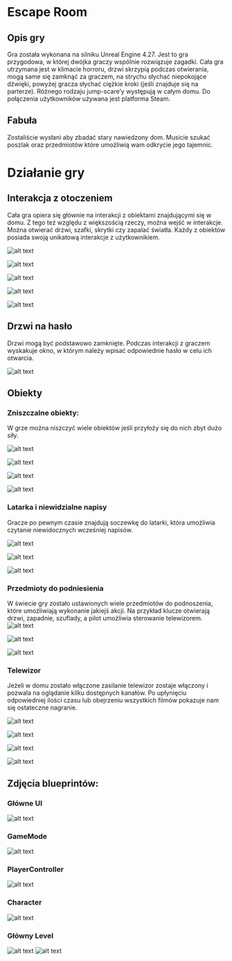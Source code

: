 
# Escape Room

## Opis gry

Gra została wykonana na silniku Unreal Engine 4.27. Jest to gra przygodowa, w której dwójka graczy wspólnie rozwiązuje zagadki. Cała gra utrzymana jest w klimacie horroru, drzwi skrzypią podczas otwierania, mogą same się zamknąć za graczem, na strychu słychać niepokojące dźwięki, powyżej gracza słychać ciężkie kroki (jeśli znajduje się na parterze). Różnego rodzaju jump-scare’y występują w całym domu. 
Do połączenia użytkowników używana jest platforma Steam.

## Fabuła

Zostaliście wysłani aby zbadać stary nawiedzony dom. Musicie szukać poszlak oraz przedmiotów które umożliwią wam odkrycie jego tajemnic.

# Działanie gry

## Interakcja z otoczeniem
Cała gra opiera się głównie na interakcji z obiektami znajdującymi się w domu. Z tego też względu z większością rzeczy, można wejść w interakcje. Można otwierać drzwi, szafki, skrytki czy zapalać światła. Każdy z obiektów posiada swoją unikatową interakcje z użytkownikiem.

![alt text](https://github.com/Kamien-Kowala/-GAME-EscapeRoom/blob/main/Screens/480_20230222155551_1.png?raw=true)

![alt text](https://github.com/Kamien-Kowala/-GAME-EscapeRoom/blob/main/Screens/480_20230222155557_1.png?raw=true)

![alt text](https://github.com/Kamien-Kowala/-GAME-EscapeRoom/blob/main/Screens/480_20230222155658_1.png?raw=true)

![alt text](https://github.com/Kamien-Kowala/-GAME-EscapeRoom/blob/main/Screens/480_20230222155738_1.png?raw=true)

![alt text](https://github.com/Kamien-Kowala/-GAME-EscapeRoom/blob/main/Screens/480_20230222155332_1.png?raw=true)


## Drzwi na hasło
Drzwi mogą być podstawowo zamknięte. Podczas interakcji z graczem wyskakuje okno, w którym należy wpisać odpowiednie hasło w celu ich otwarcia.

![alt text](https://github.com/Kamien-Kowala/-GAME-EscapeRoom/blob/main/Screens/480_20230222155513_1.png?raw=true)


## Obiekty

### Zniszczalne obiekty:
W grze można niszczyć wiele obiektów jeśli przyłoży się do nich zbyt dużo siły.

![alt text](https://github.com/Kamien-Kowala/-GAME-EscapeRoom/blob/main/Screens/480_20230222155347_1.png?raw=true)

![alt text](https://github.com/Kamien-Kowala/-GAME-EscapeRoom/blob/main/Screens/480_20230222155352_1.png?raw=true)

![alt text](https://github.com/Kamien-Kowala/-GAME-EscapeRoom/blob/main/Screens/480_20230222155420_1.png?raw=true)

![alt text](https://github.com/Kamien-Kowala/-GAME-EscapeRoom/blob/main/Screens/480_20230222155423_1.png?raw=true)

### Latarka i niewidzialne napisy
Gracze po pewnym czasie znajdują soczewkę do latarki, która umożliwia czytanie niewidocznych wcześniej napisów.

![alt text](https://github.com/Kamien-Kowala/-GAME-EscapeRoom/blob/main/Screens/480_20230222155443_1.png?raw=true)

![alt text](https://github.com/Kamien-Kowala/-GAME-EscapeRoom/blob/main/Screens/480_20230222155449_1.png?raw=true)

![alt text](https://github.com/Kamien-Kowala/-GAME-EscapeRoom/blob/main/Screens/480_20230222155502_1.png?raw=true)

### Przedmioty do podniesienia
W świecie gry zostało ustawionych wiele przedmiotów do podnoszenia, które umożliwiają wykonanie jakiejś akcji. Na przykład klucze otwierają drzwi, zapadnie, szuflady, a pilot umożliwia sterowanie telewizorem.
![alt text](https://github.com/Kamien-Kowala/-GAME-EscapeRoom/blob/main/Screens/480_20230222155254_1.png?raw=true)

![alt text](https://github.com/Kamien-Kowala/-GAME-EscapeRoom/blob/main/Screens/480_20230222155535_1.png?raw=true)

![alt text](https://github.com/Kamien-Kowala/-GAME-EscapeRoom/blob/main/Screens/480_20230222155545_1.png?raw=true)

### Telewizor
Jeżeli w domu zostało włączone zasilanie telewizor zostaje włączony i pozwala na oglądanie kilku dostępnych kanałów. Po upłynięciu odpowiedniej ilości czasu lub obejrzeniu wszystkich filmów pokazuje nam się ostateczne nagranie.

![alt text](https://github.com/Kamien-Kowala/-GAME-EscapeRoom/blob/main/Screens/480_20230222155753_1.png?raw=true)

![alt text](https://github.com/Kamien-Kowala/-GAME-EscapeRoom/blob/main/Screens/480_20230222155815_1.png?raw=true)

![alt text](https://github.com/Kamien-Kowala/-GAME-EscapeRoom/blob/main/Screens/480_20230222155823_1.png?raw=true)

![alt text](https://github.com/Kamien-Kowala/-GAME-EscapeRoom/blob/main/Screens/480_20230222155833_1.png?raw=true)

## Zdjęcia blueprintów:

### Główne UI

![alt text](https://github.com/Kamien-Kowala/-GAME-EscapeRoom/blob/main/Screens/1image.png?raw=true)

### GameMode
![alt text](https://github.com/Kamien-Kowala/-GAME-EscapeRoom/blob/main/Screens/2image.png?raw=true)

### PlayerController

![alt text](https://github.com/Kamien-Kowala/-GAME-EscapeRoom/blob/main/Screens/3image.png?raw=true)

### Character

![alt text](https://github.com/Kamien-Kowala/-GAME-EscapeRoom/blob/main/Screens/4image.png?raw=true)

### Główny Level

![alt text](https://github.com/Kamien-Kowala/-GAME-EscapeRoom/blob/main/Screens/5image.png?raw=true)
![alt text](https://github.com/Kamien-Kowala/-GAME-EscapeRoom/blob/main/Screens/6image.png?raw=true)
